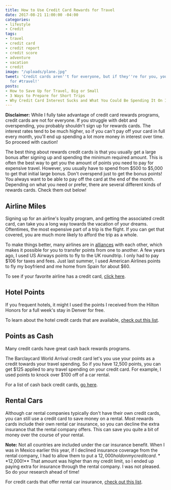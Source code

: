 ```yaml
---
title: How to Use Credit Card Rewards for Travel
date: 2017-08-21 11:00:00 -04:00
categories:
- lifestyle
- Credit
tags:
- travel
- credit card
- credit report
- credit score
- adventure
- vacation
- credit
image: "/uploads/plane.jpg"
tweet: 'Credit cards aren''t for everyone, but if they''re for you, you can use them
  for #travel!'
posts:
- How to Save Up for Travel, Big or Small
- 3 Ways to Prepare for Short Trips
- Why Credit Card Interest Sucks and What You Could Be Spending It On Instead
---
```


**Disclaimer:** While I fully take advantage of credit card rewards programs, credit cards are not for everyone. If you struggle with debt and overspending, you probably shouldn't sign up for rewards cards. The interest rates tend to be much higher, so if you can't pay off your card in full every month, you'll end up spending a lot more money in interest over time. So proceed with caution!

The best thing about rewards credit cards is that you usually get a large bonus after signing up and spending the minimum required amount. This is often the best way to get you the amount of points you need to pay for expensive travel. However, you usually have to spend from $500 to $5,000 to get that initial large bonus. Don't overspend just to get the bonus points! You always want to be able to pay off the card at the end of the month. Depending on what you need or prefer, there are several different kinds of rewards cards. Check them out below!

## Airline Miles

Signing up for an airline's loyalty program, and getting the associated credit card, can take you a long way towards the vacation of your dreams. Oftentimes, the most expensive part of a trip is the flight. If you can get that covered, you are much more likely to afford the trip as a whole.

To make things better, many airlines are in [alliances](http://www.latimes.com/travel/la-tr-alliances-20160926-snap-story.html) with each other, which makes it possible for you to transfer points from one to another. A few years ago, I used US Airways points to fly to the UK roundtrip. I only had to pay $106 for taxes and fees. Just last summer, I used American Airlines points to fly my boyfriend and me home from Spain for about $60.

To see if your favorite airline has a credit card, [click here](https://www.nerdwallet.com/blog/top-credit-cards/nerdwallets-best-airline-credit-cards/).

## Hotel Points

If you frequent hotels, it might  I used the points I received from the Hilton Honors for a full week's stay in Denver for free.

To learn about the hotel credit cards that are available, [check out this list](https://thepointsguy.com/guide/best-hotel-credit-cards/).

## Points as Cash

Many credit cards have great cash back rewards programs.

The Barclaycard World Arrival credit card let's you use your points as a credit towards your travel spending. So if you have 12,500 points, you can get $125 applied to any travel spending on your credit card. For example, I used points to knock over $100 off of a car rental.

For a list of cash back credit cards, [go here](https://www.creditkarma.com/credit-cards/cash-back-cards).

## Rental Cars

Although car rental companies typically don't have their own credit cards, you can still use a credit card to save money on a rental. Most rewards cards include their own rental car insurance, so you can decline the extra insurance that the rental company offers. This can save you quite a bit of money over the course of your rental.

**Note:** Not all countries are included under the car insurance benefit. When I was in Mexico earlier this year, if I declined insurance coverage from the rental company, I had to allow them to put a $12,000 hold on my credit card. **$12,000!** That amount was higher than my credit limit, so I ended up paying extra for insurance through the rental company. I was not pleased. So do your research ahead of time!

For credit cards that offer rental car insurance, [check out this list](https://www.nerdwallet.com/blog/credit-card-benefits/rental-car-insurance/).